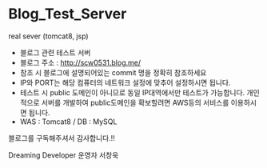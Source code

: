 # Blog_Test_Server
real sever (tomcat8, jsp)

* 블로그 관련 테스트 서버
* 블로그 주소 : http://scw0531.blog.me/
* 참조 시 블로그에 설명되어있는 commit 명을 정확히 참조하세요
* IP와 PORT는 해당 컴퓨터의 네트워크 설정에 맞추어 설정하시면 됩니다.
* 테스트 시 public 도메인이 아니므로 동일 IP대역에서만 테스트가 가능합니다. 개인적으로 서버를 개발하여 public도메인을 확보할려면 AWS등의 서비스를 이용하시면 됩니다.
* WAS : Tomcat8 / DB : MySQL


블로그를 구독해주셔서 감사합니다.!!

Dreaming Developer 운영자 서창욱
